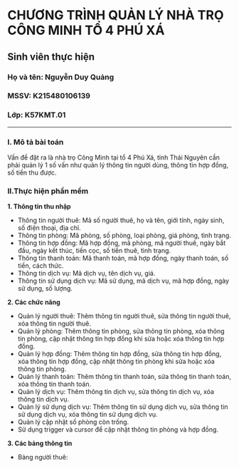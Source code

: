 # CHƯƠNG TRÌNH QUẢN LÝ NHÀ TRỌ CÔNG MINH TỔ 4 PHÚ XÁ
## Sinh viên thực hiện
### Họ và tên: Nguyễn Duy Quảng
### MSSV: K215480106139
### Lớp: K57KMT.01

------------------------------------------
### I. Mô tả bài toán

Vấn đề đặt ra là nhà trọ Công Minh tại tổ 4 Phú Xá, tỉnh Thái Nguyên cần phải quản lý 1 số vấn như quản lý thông tin người dùng, thông tin hợp đồng, số tiền thu được.

### II.Thực hiện phần mềm

**1. Thông tin thu nhập**

- Thông tin người thuê: Mã số người thuê, họ và tên, giới tính, ngày sinh, số điện thoại, địa chỉ.
- Thông tin phòng: Mã phòng, số phòng, loại phòng, giá phòng, tình trạng.
- Thông tin hợp đồng: Mã hợp đồng, mã phòng, mã người thuê, ngày bắt đầu, ngày kết thúc, tiền cọc, số tiền thuê, tình trạng.
- Thông tin thanh toán: Mã thanh toán, mã hợp đồng, ngày thanh toán, số tiền, cách thức.
- Thông tin dịch vụ: Mã dịch vụ, tên dịch vụ, giá.
- Thông tin sử dụng dịch vụ: Mã sử dụng, mã dịch vụ, mã hợp đồng, ngày sử dụng, số lượng.

**2. Các chức năng**

- Quản lý người thuê: Thêm thông tin người thuê, sửa thông tin người thuê, xóa thông tin người thuê.
- Quản lý phòng: Thêm thông tin phòng, sửa thông tin phòng, xóa thông tin phòng, cập nhật thông tin hợp đồng khi sửa hoặc xóa thông tin hợp đồng.
- Quản lý hợp đồng: Thêm thông tin hợp đồng, sửa thông tin hợp đồng, xóa thông tin hợp đồng, cập nhật thông tin phòng khi sửa hoặc xóa thông tin phòng.
- Quản lý thanh toán: Thêm thông tin thanh toán, sửa thông tin thanh toán, xóa thông tin thanh toán.
- Quản lý dịch vụ: Thêm thông tin dịch vụ, sửa thông tin dịch vụ, xóa thông tin dịch vụ.
- Quản lý sử dụng dịch vụ: Thêm thông tin sử dụng dịch vụ, sửa thông tin sử dụng dịch vụ, xóa thông tin sử dụng dịch vụ.
- Quản lý cập nhật số phòng còn trống.
- Sử dụng trigger và cursor để cập nhật thông tin phòng và hợp đồng.

**3. Các bảng thông tin**

- Bảng người thuê:
  
